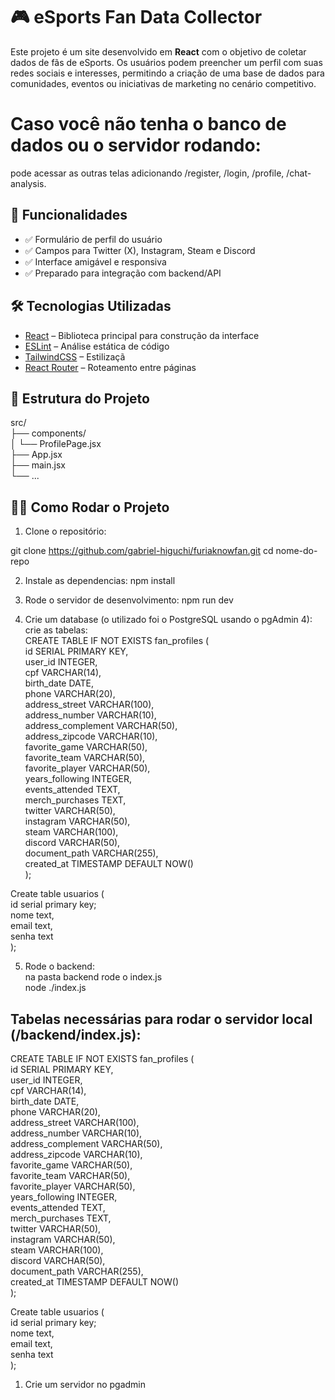 # 🎮 eSports Fan Data Collector

Este projeto é um site desenvolvido em **React** com o objetivo de coletar dados de fãs de eSports. Os usuários podem preencher um perfil com suas redes sociais e interesses, permitindo a criação de uma base de dados para comunidades, eventos ou iniciativas de marketing no cenário competitivo.

# Caso você não tenha o banco de dados ou o servidor rodando:  
pode acessar as outras telas adicionando /register, /login, /profile, /chat-analysis.  

## 🚀 Funcionalidades

- ✅ Formulário de perfil do usuário
- ✅ Campos para Twitter (X), Instagram, Steam e Discord
- ✅ Interface amigável e responsiva
- ✅ Preparado para integração com backend/API

## 🛠️ Tecnologias Utilizadas

- [React](https://reactjs.org/) – Biblioteca principal para construção da interface
- [ESLint](https://eslint.org/) – Análise estática de código
- [TailwindCSS](https://tailwindcss.com/) – Estilizaçã
- [React Router](https://reactrouter.com/) – Roteamento entre páginas

## 📂 Estrutura do Projeto
src/  
├── components/  
│ └── ProfilePage.jsx  
├── App.jsx  
├── main.jsx  
└── ...  

## 🧑‍💻 Como Rodar o Projeto

1. Clone o repositório:


git clone https://github.com/gabriel-higuchi/furiaknowfan.git 
cd nome-do-repo  

2. Instale as dependencias:
npm install  

3. Rode o servidor de desenvolvimento:
npm run dev

4. Crie um database (o utilizado foi o PostgreSQL usando o pgAdmin 4):  
crie as tabelas:  
CREATE TABLE IF NOT EXISTS fan_profiles (  
id SERIAL PRIMARY KEY,  
user_id INTEGER,  
cpf VARCHAR(14),  
birth_date DATE,  
phone VARCHAR(20),  
address_street VARCHAR(100),  
address_number VARCHAR(10),  
address_complement VARCHAR(50),  
address_zipcode VARCHAR(10),  
favorite_game VARCHAR(50),  
favorite_team VARCHAR(50),  
favorite_player VARCHAR(50),  
years_following INTEGER,  
events_attended TEXT,  
merch_purchases TEXT,  
twitter VARCHAR(50),  
instagram VARCHAR(50),  
steam VARCHAR(100),  
discord VARCHAR(50),  
document_path VARCHAR(255),  
created_at TIMESTAMP DEFAULT NOW()  
);  
  
Create table usuarios (  
id serial primary key;  
nome text,  
email text,  
senha text  
);   

5. Rode o backend:  
na pasta backend rode o index.js  
node ./index.js



## Tabelas necessárias para rodar o servidor local (/backend/index.js):
CREATE TABLE IF NOT EXISTS fan_profiles (  
        id SERIAL PRIMARY KEY,  
        user_id INTEGER,  
        cpf VARCHAR(14),  
        birth_date DATE,  
        phone VARCHAR(20),  
        address_street VARCHAR(100),  
        address_number VARCHAR(10),  
        address_complement VARCHAR(50),  
        address_zipcode VARCHAR(10),  
        favorite_game VARCHAR(50),  
        favorite_team VARCHAR(50),  
        favorite_player VARCHAR(50),  
        years_following INTEGER,  
        events_attended TEXT,  
        merch_purchases TEXT,  
        twitter VARCHAR(50),  
        instagram VARCHAR(50),  
        steam VARCHAR(100),  
        discord VARCHAR(50),  
        document_path VARCHAR(255),  
        created_at TIMESTAMP DEFAULT NOW()  
      );  

Create table usuarios (  
	id serial primary key;  
	nome text,  
	email text,  
	senha text  
);  

1. Crie um servidor no pgadmin





